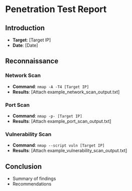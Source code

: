 # Penetration Test Report

## Introduction
- **Target**: [Target IP]
- **Date**: [Date]

## Reconnaissance
### Network Scan
- **Command**: `nmap -A -T4 [Target IP]`
- **Results**: [Attach example_network_scan_output.txt]

### Port Scan
- **Command**: `nmap -p- [Target IP]`
- **Results**: [Attach example_port_scan_output.txt]

### Vulnerability Scan
- **Command**: `nmap --script vuln [Target IP]`
- **Results**: [Attach example_vulnerability_scan_output.txt]

## Conclusion
- Summary of findings
- Recommendations
